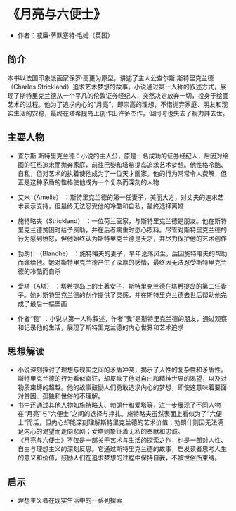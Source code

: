 # 《月亮与六便士》
- 作者：威廉·萨默塞特·毛姆（英国）

## 简介
本书以法国印象派画家保罗·高更为原型，讲述了主人公查尔斯·斯特里克兰德（Charles Strickland）追求艺术梦想的故事。小说通过第一人称的叙述方式，展现了斯特里克兰德从一个平凡的伦敦证券经纪人，突然决定放弃一切，投身于绘画艺术的过程。他为了追求内心的“月亮”，即崇高的理想，不惜抛弃家庭、朋友和现实生活的安稳，最终在塔希提岛上创作出许多杰作，但同时也失去了视力并去世。

## 主要人物
- 查尔斯·斯特里克兰德：小说的主人公，原是一名成功的证券经纪人，后因对绘画的狂热追求而抛弃家庭，前往巴黎和塔希提岛追求艺术梦想。他性格冷酷、自私，但对艺术的执着使他成为了一位天才画家。他的行为常常令人费解，但正是这种矛盾的性格使他成为一个复杂而深刻的人物

- 艾米（Amelie） ：斯特里克兰德的第一任妻子，美丽大方，对丈夫的追求艺术表示支持，但最终无法忍受他的冷酷和自私，最终选择离婚

- 施特略夫（Strickland） ：一位荷兰画家，与斯特里克兰德是朋友。他在斯特里克兰德贫困时给予资助，并在后者病重时悉心照料。尽管对斯特里克兰德的行为感到愤怒，但他始终认为斯特里克兰德是天才，并尽力保护他的艺术创作

- 勃朗什（Blanche） ：施特略夫的妻子，早年沦落风尘，后因施特略夫的帮助而嫁给他。她对斯特里克兰德产生了深厚的感情，最终因无法忍受斯特里克兰德的冷酷而自杀

- 爱塔（A塔） ：塔希提岛上的土著女子，斯特里克兰德在塔希提岛的第二任妻子。她对斯特里克兰德的创作提供了灵感，并在斯特里克兰德去世后帮助他完成了最后一幅壁画

- 作者“我” ：小说以第一人称叙述，作者“我”是斯特里克兰德的朋友，通过观察和记录他的生活，展现了斯特里克兰德的内心世界和艺术追求

## 思想解读
- 小说深刻探讨了理想与现实之间的矛盾冲突，揭示了人性的复杂性和矛盾性。斯特里克兰德的行为看似疯狂，却反映了他对自由和精神世界的渴望，以及对物质束缚的超越。他的故事鼓励人们勇敢追求内心的梦想，即使这意味着要面对贫困、孤独和世俗的不理解。
- 书中还通过其他人物如施特略夫、勃朗什和爱塔等，进一步展现了不同人物在“月亮”与“六便士”之间的选择与挣扎。施特略夫虽然表面上看似为了“六便士”而活，但内心却能深刻理解斯特里克兰德的艺术价值；勃朗什则因无法满足内心的渴望而走向悲剧；爱塔则象征着无私的奉献和忠诚。
- 《月亮与六便士》不仅是一部关于艺术与生活的探索之作，也是一部对人性、自由与理想主义的深刻反思。它通过斯特里克兰德的故事，启发读者思考人生的意义和价值，鼓励人们在追求梦想的过程中保持自我，不被世俗所束缚。

## 启示
- 理想主义者在现实生活中的一系列探索
